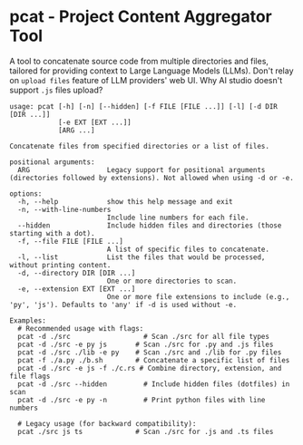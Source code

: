 # pcat - Project Content Aggregator Tool

A tool to concatenate source code from multiple directories and files, tailored for providing context to Large Language Models (LLMs). Don't relay on `upload files` feature of LLM providers' web UI. Why AI studio doesn't support `.js` files upload?

```
usage: pcat [-h] [-n] [--hidden] [-f FILE [FILE ...]] [-l] [-d DIR [DIR ...]]
            [-e EXT [EXT ...]]
            [ARG ...]

Concatenate files from specified directories or a list of files.

positional arguments:
  ARG                   Legacy support for positional arguments (directories followed by extensions). Not allowed when using -d or -e.

options:
  -h, --help            show this help message and exit
  -n, --with-line-numbers
                        Include line numbers for each file.
  --hidden              Include hidden files and directories (those starting with a dot).
  -f, --file FILE [FILE ...]
                        A list of specific files to concatenate.
  -l, --list            List the files that would be processed, without printing content.
  -d, --directory DIR [DIR ...]
                        One or more directories to scan.
  -e, --extension EXT [EXT ...]
                        One or more file extensions to include (e.g., 'py', 'js'). Defaults to 'any' if -d is used without -e.

Examples:
  # Recommended usage with flags:
  pcat -d ./src                  # Scan ./src for all file types
  pcat -d ./src -e py js       # Scan ./src for .py and .js files
  pcat -d ./src ./lib -e py    # Scan ./src and ./lib for .py files
  pcat -f ./a.py ./b.sh        # Concatenate a specific list of files
  pcat -d ./src -e js -f ./c.rs # Combine directory, extension, and file flags
  pcat -d ./src --hidden         # Include hidden files (dotfiles) in scan
  pcat -d ./src -e py -n         # Print python files with line numbers

  # Legacy usage (for backward compatibility):
  pcat ./src js ts             # Scan ./src for .js and .ts files

```
